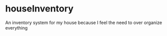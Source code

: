 # houseInventory
An inventory system for my house because I feel the need to over organize everything
